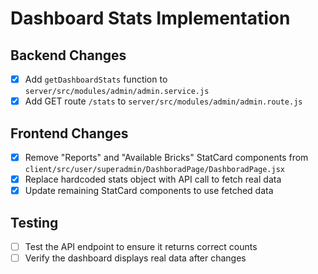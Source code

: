 # Dashboard Stats Implementation

## Backend Changes
- [x] Add `getDashboardStats` function to `server/src/modules/admin/admin.service.js`
- [x] Add GET route `/stats` to `server/src/modules/admin/admin.route.js`

## Frontend Changes
- [x] Remove "Reports" and "Available Bricks" StatCard components from `client/src/user/superadmin/DashboradPage/DashboradPage.jsx`
- [x] Replace hardcoded stats object with API call to fetch real data
- [x] Update remaining StatCard components to use fetched data

## Testing
- [ ] Test the API endpoint to ensure it returns correct counts
- [ ] Verify the dashboard displays real data after changes
